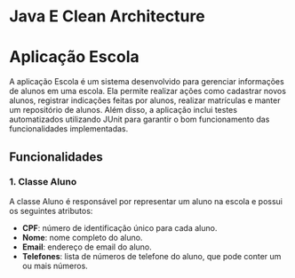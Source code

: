 # Java E Clean Architecture

# Aplicação Escola

A aplicação Escola é um sistema desenvolvido para gerenciar informações de alunos em uma escola. Ela permite realizar ações como cadastrar novos alunos, registrar indicações feitas por alunos, realizar matrículas e manter um repositório de alunos. Além disso, a aplicação inclui testes automatizados utilizando JUnit para garantir o bom funcionamento das funcionalidades implementadas.

## Funcionalidades

### 1. Classe Aluno

A classe Aluno é responsável por representar um aluno na escola e possui os seguintes atributos:

- **CPF**: número de identificação único para cada aluno.
- **Nome**: nome completo do aluno.
- **Email**: endereço de email do aluno.
- **Telefones**: lista de números de telefone do aluno, que pode conter um ou mais números.
